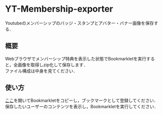 # YT-Membership-exporter
Youtubeのメンバーシップのバッジ・スタンプとアバター・バナー画像を保存する．


## 概要
Webブラウザでメンバーシップ特典を表示した状態でBookmarkletを実行すると，全画像を取得しzip化して保存します．  
ファイル構成は中身を見てください．

## 使い方
  [ここ]( https://oz0820.github.io/YT-Membership-exporter/ )を開いてBookmarkletをコピーし，ブックマークとして登録してください．  
  保存したいユーザーのコンテンツを表示し，Bookmarkletを実行してください．